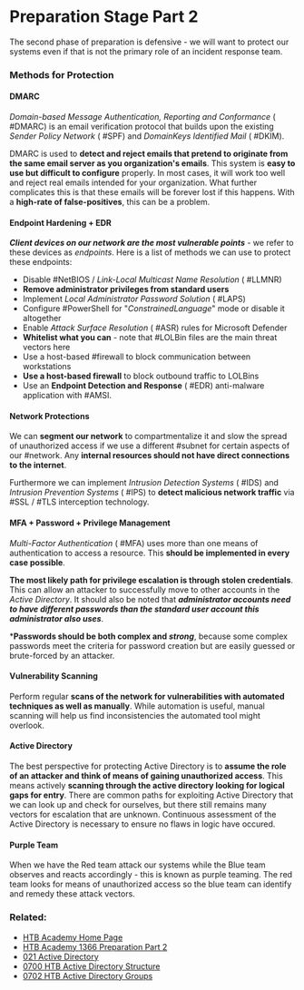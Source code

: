 # Preparation Stage Part 2

The second phase of preparation is defensive - we will want to protect our systems even if that is not the primary role of an incident response team. 

### Methods for Protection

#### DMARC

*Domain-based Message Authentication, Reporting and Conformance* ( #DMARC) is an email verification protocol that builds upon the existing *Sender Policy Network* ( #SPF) and *DomainKeys Identified Mail* ( #DKIM).

DMARC is used to **detect and reject emails that pretend to originate from the same email server as you organization's emails**. This system is **easy to use but difficult to configure** properly. In most cases, it will work too well and reject real emails intended for your organization. What further complicates this is that these emails will be forever lost if this happens. With a **high-rate of false-positives**, this can be a problem.

#### Endpoint Hardening + EDR

***Client devices on our network are the most vulnerable points***  - we refer to these devices as *endpoints*. Here is a list of methods we can use to protect these endpoints:

- Disable #NetBIOS / *Link-Local Multicast Name Resolution* ( #LLMNR)
- **Remove administrator privileges from standard users**
- Implement *Local Administrator Password Solution* ( #LAPS)
- Configure #PowerShell for "*ConstrainedLanguage*" mode or disable it altogether
- Enable *Attack Surface Resolution* ( #ASR) rules for Microsoft Defender
- **Whitelist what you can** - note that #LOLBin files are the main threat vectors here
- Use a host-based #firewall to block communication between workstations
- **Use a host-based firewall** to block outbound traffic to LOLBins
- Use an **Endpoint Detection and Response** ( #EDR) anti-malware application with #AMSI.

#### Network Protections

We can **segment our network** to compartmentalize it and slow the spread of unauthorized access if we use a different #subnet for certain aspects of our #network. Any **internal resources should not have direct connections to the internet**.

Furthermore we can implement *Intrusion Detection Systems* ( #IDS) and *Intrusion Prevention Systems* ( #IPS) to **detect malicious network traffic** via #SSL / #TLS interception technology.

#### MFA + Password + Privilege Management

*Multi-Factor Authentication* ( #MFA) uses more than one means of authentication to access a resource. This **should be implemented in every case possible**. 

 **The most likely path for privilege escalation is through stolen credentials**. This can allow an attacker to successfully move to other accounts in the *Active Directory*. It should also be noted that ***administrator accounts need to have different passwords than the standard user account this administrator also uses***. 

***Passwords should be both complex and *strong***, because some complex passwords meet the criteria for password creation but are easily guessed or brute-forced by an attacker.

#### Vulnerability Scanning

Perform regular **scans of the network for vulnerabilities with automated techniques as well as manually**. While automation is useful, manual scanning will help us find inconsistencies the automated tool might overlook. 

#### Active Directory

The best perspective for protecting Active Directory is to **assume the role of an attacker and think of means of gaining unauthorized access**. This means actively **scanning through the active directory looking for logical gaps for entry**. There are common paths for exploiting Active Directory that we can look up and check for ourselves, but there still remains many vectors for escalation that are unknown. Continuous assessment of the Active Directory is necessary to ensure no flaws in logic have occured.

#### Purple Team

When we have the Red team attack our systems while the Blue team observes and reacts accordingly - this is known as purple teaming. The red team looks for means of unauthorized access so the blue team can identify and remedy these attack vectors.

### Related:

- [HTB Academy Home Page](https://academy.hackthebox.com/ 'HTB Academy home page')
- [HTB Academy 1366 Preparation Part 2](https://academy.hackthebox.com/module/148/section/1366 'HTB Academy module on preparation part 2')
- [021 Active Directory](021%20Active%20Directory.md)
- [0700 HTB Active Directory Structure](0700%20HTB%20Active%20Directory%20Structure.md)
- [0702 HTB Active Directory Groups](0702%20HTB%20Active%20Directory%20Groups.md)